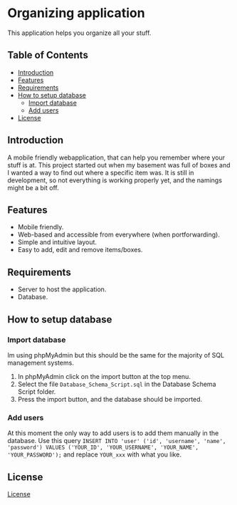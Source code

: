 # Organizing application
This application helps you organize all your stuff.

## Table of Contents
- [Introduction](#introduction)
- [Features](#features)
- [Requirements](#requirements)
- [How to setup database](#how-to-setup-database)
  - [Import database](#import-database)
  - [Add users](#add-users)
- [License](#license)

## Introduction
A mobile friendly webapplication, that can help you remember where your stuff is at. This project started out when my basement was full of boxes and I wanted a way to find out where a specific item was. It is still in development, so not everything is working
properly yet, and the namings might be a bit off.

## Features
- Mobile friendly.
- Web-based and accessible from everywhere (when portforwarding). 
- Simple and intuitive layout.
- Easy to add, edit and remove items/boxes.

## Requirements
- Server to host the application.
- Database.

## How to setup database
### Import database
Im using phpMyAdmin but this should be the same for the majority of SQL management systems.
1. In phpMyAdmin click on the import button at the top menu.
2. Select the file `Database_Schema_Script.sql` in the Database Schema Script folder.
3. Press the import button, and the database should be imported.

### Add users
At this moment the only way to add users is to add them manually in the database.
Use this query `INSERT INTO 'user' ('id', 'username', 'name', 'password') VALUES ('YOUR_ID', 'YOUR_USERNAME', 'YOUR_NAME', 'YOUR_PASSWORD');` and replace `YOUR_xxx` with what you like.

## License
[License](./LICENSE.md)
